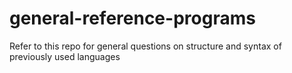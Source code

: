 # general-reference-programs
Refer to this repo for general questions on structure and syntax of previously used languages
